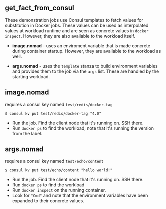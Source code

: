 ## get_fact_from_consul

These demonstration jobs use Consul templates to fetch values for substitution in
Docker jobs. These values can be used as interpolated values at workload runtime
and are seen as concrete values in `docker inspect`. However, they are also
available to the workload itself.

- **image.nomad** - uses an enviroment variable that is made concrete during
  container startup. However, they are available to the workload as well.

- **args.nomad** - uses the `template` stanza to build environment variables
  and provides them to the job via the `args` list. These are handled by the
  starting workload.


## image.nomad

requires a consul key named `test/redis/docker-tag`

```shell-session
$ consul kv put test/redis/docker-tag "4.0"
```

- Run the job. Find the client node that it's running on. SSH there.
- Run `docker ps` to find the workload; note that it's running the version from the label.


## args.nomad

requires a consul key named `test/echo/content`

```shell-session
$ consul kv put test/echo/content "hello world!"
```

- Run the job. Find the client node that it's running on. SSH there.
- Run `docker ps` to find the workload
- Run `docker inspect` on the running container.
- Look for `"Cmd"` and note that the environment variables have been expanded
to their concrete values.

